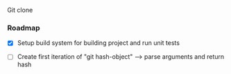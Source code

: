 
Git clone

### Roadmap 

- [x] Setup build system for building project and run unit tests
- [ ] Create first iteration of "git hash-object" --> parse arguments and return hash


